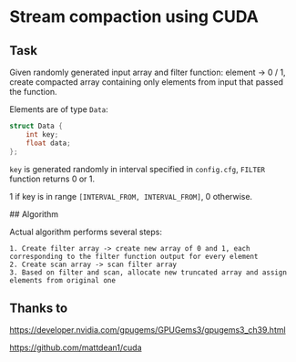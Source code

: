 # Stream compaction using CUDA

## Task

Given randomly generated input array and filter function: element -> 0 / 1, create compacted array containing only elements from input that passed the function.

Elements are of type `Data`:

```c++
struct Data {
    int key;
    float data;
};
```

`key` is generated randomly in interval specified in `config.cfg`, `FILTER` function returns 0 or 1. 

1 if key is in range `[INTERVAL_FROM, INTERVAL_FROM]`, 0 otherwise.

## Algorithm

Actual algorithm performs several steps:

    1. Create filter array -> create new array of 0 and 1, each corresponding to the filter function output for every element
    2. Create scan array -> scan filter array
    3. Based on filter and scan, allocate new truncated array and assign elements from original one


## Thanks to

https://developer.nvidia.com/gpugems/GPUGems3/gpugems3_ch39.html

https://github.com/mattdean1/cuda

